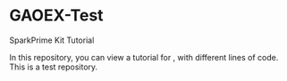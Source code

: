 # GAOEX-Test
SparkPrime Kit Tutorial

In this repository, you can view a tutorial for , with different lines of code. This is a test repository.
